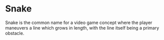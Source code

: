# Snake
Snake is the common name for a video game concept where the player maneuvers a line which grows in length, with the line itself being a primary obstacle.
